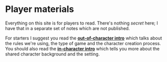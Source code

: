 # Player materials

Everything on this site is for players to read.
There's nothing _secret_ here; I have that in a separate set of notes which are not published.

For starters I suggest you read the **[out-of-character intro]** which talks about the rules we're using, the type of game and the character creation process.
You should also read the **[in-character intro]** which tells you more about the shared character background and the setting.

[in-character intro]: InCharacterIntro.md
[out-of-character intro]: OocIntro/index.md
